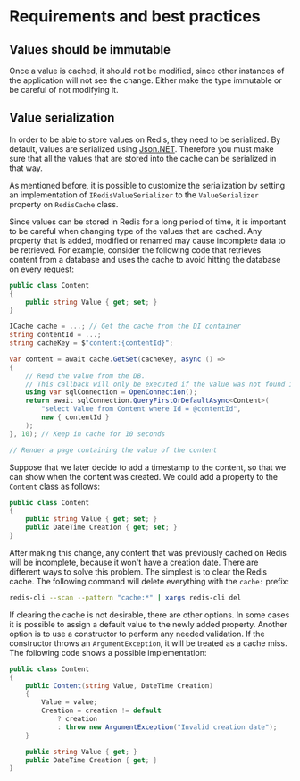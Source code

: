 # Requirements and best practices

## Values should be immutable

Once a value is cached, it should not be modified, since other instances of the application will not see the change. Either make the type immutable or be careful of not modifying it.

## Value serialization

In order to be able to store values on Redis, they need to be serialized. By default, values are serialized using [Json.NET](https://www.newtonsoft.com/json). Therefore you must make sure that all the values that are stored into the cache can be serialized in that way.

As mentioned before, it is possible to customize the serialization by setting an implementation of `IRedisValueSerializer` to the `ValueSerializer` property on `RedisCache` class.

Since values can be stored in Redis for a long period of time, it is important to be careful when changing type of the values that are cached. Any property that is added, modified or renamed may cause incomplete data to be retrieved. For example, consider the following code that retrieves content from a database and uses the cache to avoid hitting the database on every request:

```c#
public class Content
{
    public string Value { get; set; }
}
```

```c#
ICache cache = ...; // Get the cache from the DI container
string contentId = ...;
string cacheKey = $"content:{contentId}";

var content = await cache.GetSet(cacheKey, async () =>
{
    // Read the value from the DB.
    // This callback will only be executed if the value was not found in the cache.
    using var sqlConnection = OpenConnection();
    return await sqlConnection.QueryFirstOrDefaultAsync<Content>(
        "select Value from Content where Id = @contentId",
        new { contentId }
    );
}, 10); // Keep in cache for 10 seconds

// Render a page containing the value of the content
```

Suppose that we later decide to add a timestamp to the content, so that we can show when the content was created. We could add a property to the `Content` class as follows:

```c#
public class Content
{
    public string Value { get; set; }
    public DateTime Creation { get; set; }
}
```

After making this change, any content that was previously cached on Redis will be incomplete, because it won't have a creation date. There are different ways to solve this problem. The simplest is to clear the Redis cache. The following command will delete everything with the `cache:` prefix:

```bash
redis-cli --scan --pattern "cache:*" | xargs redis-cli del
```

If clearing the cache is not desirable, there are other options. In some cases it is possible to assign a default value to the newly added property. Another option is to use a constructor to perform any needed validation. If the constructor throws an `ArgumentException`, it will be treated as a cache miss. The following code shows a possible implementation:

```c#
public class Content
{
    public Content(string Value, DateTime Creation)
    {
        Value = value;
        Creation = creation != default
            ? creation
            : throw new ArgumentException("Invalid creation date");
    }

    public string Value { get; }
    public DateTime Creation { get; }
}
```
